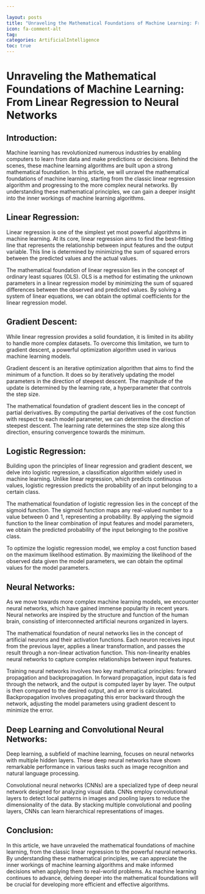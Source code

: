 ```yaml
---

layout: posts
title: "Unraveling the Mathematical Foundations of Machine Learning: From Linear Regression to Neural Networks"
icon: fa-comment-alt
tag:      
categories: ArtificialIntelligence
toc: true
---
```




# Unraveling the Mathematical Foundations of Machine Learning: From Linear Regression to Neural Networks

## Introduction:
Machine learning has revolutionized numerous industries by enabling computers to learn from data and make predictions or decisions. Behind the scenes, these machine learning algorithms are built upon a strong mathematical foundation. In this article, we will unravel the mathematical foundations of machine learning, starting from the classic linear regression algorithm and progressing to the more complex neural networks. By understanding these mathematical principles, we can gain a deeper insight into the inner workings of machine learning algorithms.

## Linear Regression:
Linear regression is one of the simplest yet most powerful algorithms in machine learning. At its core, linear regression aims to find the best-fitting line that represents the relationship between input features and the output variable. This line is determined by minimizing the sum of squared errors between the predicted values and the actual values.

The mathematical foundation of linear regression lies in the concept of ordinary least squares (OLS). OLS is a method for estimating the unknown parameters in a linear regression model by minimizing the sum of squared differences between the observed and predicted values. By solving a system of linear equations, we can obtain the optimal coefficients for the linear regression model.

## Gradient Descent:
While linear regression provides a solid foundation, it is limited in its ability to handle more complex datasets. To overcome this limitation, we turn to gradient descent, a powerful optimization algorithm used in various machine learning models.

Gradient descent is an iterative optimization algorithm that aims to find the minimum of a function. It does so by iteratively updating the model parameters in the direction of steepest descent. The magnitude of the update is determined by the learning rate, a hyperparameter that controls the step size.

The mathematical foundation of gradient descent lies in the concept of partial derivatives. By computing the partial derivatives of the cost function with respect to each model parameter, we can determine the direction of steepest descent. The learning rate determines the step size along this direction, ensuring convergence towards the minimum.

## Logistic Regression:
Building upon the principles of linear regression and gradient descent, we delve into logistic regression, a classification algorithm widely used in machine learning. Unlike linear regression, which predicts continuous values, logistic regression predicts the probability of an input belonging to a certain class.

The mathematical foundation of logistic regression lies in the concept of the sigmoid function. The sigmoid function maps any real-valued number to a value between 0 and 1, representing a probability. By applying the sigmoid function to the linear combination of input features and model parameters, we obtain the predicted probability of the input belonging to the positive class.

To optimize the logistic regression model, we employ a cost function based on the maximum likelihood estimation. By maximizing the likelihood of the observed data given the model parameters, we can obtain the optimal values for the model parameters.

## Neural Networks:
As we move towards more complex machine learning models, we encounter neural networks, which have gained immense popularity in recent years. Neural networks are inspired by the structure and function of the human brain, consisting of interconnected artificial neurons organized in layers.

The mathematical foundation of neural networks lies in the concept of artificial neurons and their activation functions. Each neuron receives input from the previous layer, applies a linear transformation, and passes the result through a non-linear activation function. This non-linearity enables neural networks to capture complex relationships between input features.

Training neural networks involves two key mathematical principles: forward propagation and backpropagation. In forward propagation, input data is fed through the network, and the output is computed layer by layer. The output is then compared to the desired output, and an error is calculated. Backpropagation involves propagating this error backward through the network, adjusting the model parameters using gradient descent to minimize the error.

## Deep Learning and Convolutional Neural Networks:
Deep learning, a subfield of machine learning, focuses on neural networks with multiple hidden layers. These deep neural networks have shown remarkable performance in various tasks such as image recognition and natural language processing.

Convolutional neural networks (CNNs) are a specialized type of deep neural network designed for analyzing visual data. CNNs employ convolutional layers to detect local patterns in images and pooling layers to reduce the dimensionality of the data. By stacking multiple convolutional and pooling layers, CNNs can learn hierarchical representations of images.

## Conclusion:
In this article, we have unraveled the mathematical foundations of machine learning, from the classic linear regression to the powerful neural networks. By understanding these mathematical principles, we can appreciate the inner workings of machine learning algorithms and make informed decisions when applying them to real-world problems. As machine learning continues to advance, delving deeper into the mathematical foundations will be crucial for developing more efficient and effective algorithms.